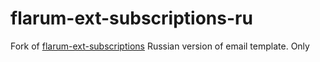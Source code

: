 # flarum-ext-subscriptions-ru
Fork of [flarum-ext-subscriptions](https://github.com/flarum/flarum-ext-subscriptions)
Russian version of email template. Only